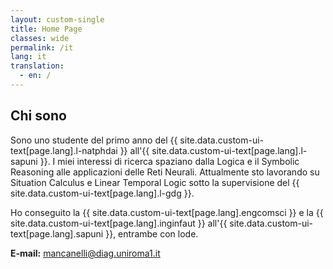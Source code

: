 ```yaml
---
layout: custom-single
title: Home Page
classes: wide
permalink: /it
lang: it
translation: 
  - en: /
---
```


## Chi sono

Sono uno studente del primo anno del {{ site.data.custom-ui-text[page.lang].l-natphdai }} all'{{ site.data.custom-ui-text[page.lang].l-sapuni }}.
I miei interessi di ricerca spaziano dalla Logica e il Symbolic Reasoning alle applicazioni delle Reti Neurali.
Attualmente sto lavorando su Situation Calculus e Linear Temporal Logic sotto la supervisione del {{ site.data.custom-ui-text[page.lang].l-gdg }}.

Ho conseguito la {{ site.data.custom-ui-text[page.lang].engcomsci }} e la {{ site.data.custom-ui-text[page.lang].inginfaut }} all'{{ site.data.custom-ui-text[page.lang].sapuni }}, entrambe con lode.

**E-mail:** mancanelli@diag.uniroma1.it
